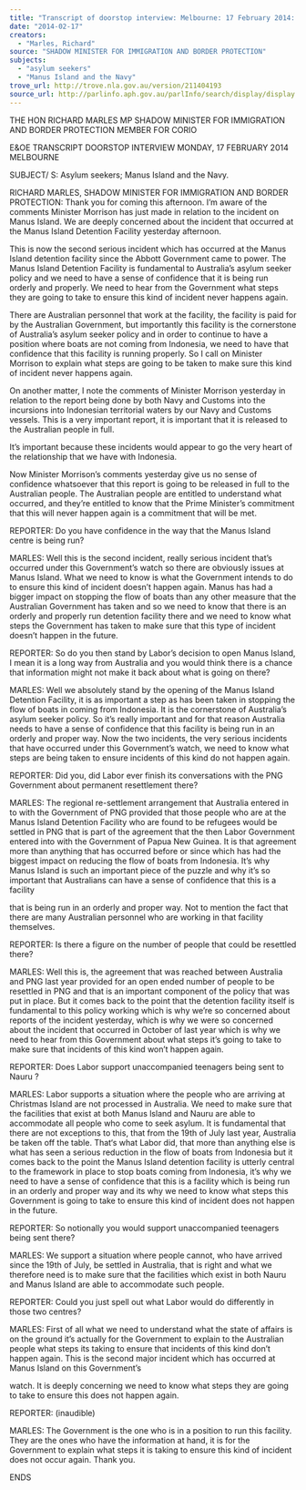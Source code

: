 ```yaml
---
title: "Transcript of doorstop interview: Melbourne: 17 February 2014: asylum seekers; Manus Island and the Navy"
date: "2014-02-17"
creators:
  - "Marles, Richard"
source: "SHADOW MINISTER FOR IMMIGRATION AND BORDER PROTECTION"
subjects:
  - "asylum seekers"
  - "Manus Island and the Navy"
trove_url: http://trove.nla.gov.au/version/211404193
source_url: http://parlinfo.aph.gov.au/parlInfo/search/display/display.w3p;query=Id%3A%22media/pressrel/3006252%22
---
```


 

 THE HON RICHARD MARLES MP  SHADOW MINISTER FOR IMMIGRATION AND BORDER  PROTECTION  MEMBER FOR CORIO   

 E&OE TRANSCRIPT  DOORSTOP INTERVIEW   MONDAY, 17 FEBRUARY 2014   MELBOURNE   

 SUBJECT/ S:  Asylum seekers; Manus Island and the Navy.   

 RICHARD MARLES, SHADOW MINISTER FOR IMMIGRATION AND BORDER  PROTECTION: Thank you for coming this afternoon.  I’m aware of the comments  Minister Morrison has just made in relation to the incident on Manus Island.  We are  deeply concerned about the incident that occurred at the Manus Island Detention  Facility yesterday afternoon.     

 This is now the second serious incident which has occurred at the Manus Island  detention facility since the Abbott Government came to power.  The Manus Island  Detention Facility is fundamental to Australia’s asylum seeker policy and we need to  have a sense of confidence that it is being run orderly and properly.  We need to  hear from the Government what steps they are going to take to ensure this kind of  incident never happens again.     

 There are Australian personnel that work at the facility, the facility is paid for by the  Australian Government, but importantly this facility is the cornerstone of Australia’s  asylum seeker policy and in order to continue to have a position where boats are not  coming from Indonesia, we need to have that confidence that this facility is running  properly. So I call on Minister Morrison to explain what steps are going to be taken  to make sure this kind of incident never happens again.     

 On another matter, I note the comments of Minister Morrison yesterday in relation  to the report being done by both Navy and Customs into the incursions into  Indonesian territorial waters by our Navy and Customs vessels. This is a very  important report, it is important that it is released to the Australian people in full.  

 It’s important because these incidents would appear to go the very heart of the  relationship that we have with Indonesia.     

 Now Minister Morrison’s comments yesterday give us no sense of confidence  whatsoever that this report is going to be released in full to the Australian people.  The Australian people are entitled to understand what occurred, and they’re entitled  to know that the Prime Minister’s commitment that this will never happen again is a  commitment that will be met.     

 REPORTER: Do you have confidence in the way that the Manus Island centre is  being run? 

 MARLES:  Well this is the second incident, really serious incident that’s occurred  under this Government’s watch so there are obviously issues at Manus Island.  What  we need to know is what the Government intends to do to ensure this kind of  incident doesn’t happen again.  Manus has had a bigger impact on stopping the flow  of boats than any other measure  that the Australian Government has taken and so  we need to know that there is an orderly and properly run detention facility there  and we need to know what steps the Government has taken to make sure that this  type of incident doesn’t happen in the future. 

 REPORTER: So do you then stand by Labor’s decision to open Manus Island, I  mean it is a long way from Australia and you would think there is a chance that  information might not make it back about what is going on there? 

 MARLES:  Well we absolutely stand by the opening of the Manus Island Detention  Facility, it is as important a step as has been taken in stopping the flow of boats in  coming from Indonesia.  It is the cornerstone of Australia’s asylum seeker policy.  So  it’s really important and for that reason Australia needs to have a sense of  confidence that this facility is being run in an orderly and proper way.  Now the two  incidents, the very serious incidents that have occurred under this Government’s  watch, we need to know what steps are being taken to ensure incidents of this kind  do not happen again.   

 REPORTER: Did you, did Labor ever finish its conversations with the PNG  Government about permanent resettlement there?   

 MARLES:  The regional re-settlement arrangement that Australia entered in to with  the Government of PNG provided that those people who are at the Manus Island  Detention Facility who are found to be refugees would be settled in PNG that is part  of the agreement that the then Labor Government entered into with the Government  of Papua New Guinea.  It is that agreement more than anything that has occurred  before or since which has had the biggest impact on reducing the flow of boats from  Indonesia.  It’s why Manus Island is such an important piece of the puzzle and why  it’s so important that Australians can have a sense of confidence that this is a facility 

 that is being run in an orderly and proper way.  Not to mention the fact that there  are many Australian personnel who are working in that facility themselves. 

 REPORTER: Is there a figure on the number of people that could be resettled  there? 

 MARLES:  Well this is, the agreement that was reached between Australia and PNG  last year provided for an open ended number of people to be resettled in PNG and  that is an important component of the policy that was put in place.  But it comes  back to the point that the detention facility itself is fundamental to this policy  working which is why we’re so concerned about reports of the incident yesterday,  which is why we were so concerned about the incident that occurred in October of  last year which is why we need to hear from this Government about what steps it’s  going to take to make sure that incidents of this kind won’t happen again. 

 REPORTER: Does Labor support unaccompanied teenagers being sent to Nauru ? 

 MARLES: Labor supports a situation where the people who are arriving at  Christmas Island are not processed in Australia.  We need to make sure that the  facilities that exist at both Manus lsland and Nauru are able to accommodate all  people who come to seek asylum.  It is fundamental that there are not exceptions to  this, that from the 19th of July last year, Australia be taken off the table.  That‘s what  Labor did, that more than anything else is what has seen a serious reduction in the  flow of boats from Indonesia but it comes back to the point the Manus Island  detention facility is utterly central to the framework in place to stop boats coming  from Indonesia, it’s why we need to have a sense of confidence that this is a facility  which is being run in an orderly and proper way and its why we need to know what  steps this Government is going to take to ensure this kind of incident does not  happen in the future. 

 REPORTER: So notionally you would support unaccompanied teenagers being sent  there? 

 MARLES: We support a situation where people cannot, who have arrived since the  19th of July, be settled in Australia, that is right and what we therefore need is to  make sure that the facilities which exist in both Nauru and Manus Island are able to  accommodate such people. 

 REPORTER: Could you just spell out what Labor would do differently in those two  centres? 

 MARLES:  First of all what we need to understand what the state of affairs is on the  ground it’s actually for the Government to explain to the Australian people what  steps its taking to ensure that incidents of this kind don’t happen again.  This is the  second major incident which has occurred at Manus Island on this Government’s 

 watch.  It is deeply concerning we need to know what steps they are going to take  to ensure this does not happen again. 

 REPORTER: (inaudible) 

 MARLES:  The Government is the one who is in a position to run this facility.  They  are the ones who have the information at hand, it is for the Government to explain  what steps it is taking to ensure this kind of incident does not occur again.  Thank  you. 

 ENDS 

 

